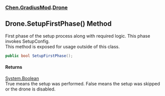 
### [Chen.GradiusMod](./Chen-GradiusMod 'Chen.GradiusMod').[Drone](./Chen-GradiusMod-Drone 'Chen.GradiusMod.Drone')

## Drone.SetupFirstPhase() Method
First phase of the setup process along with required logic. This phase invokes SetupConfig.  
This method is exposed for usage outside of this class.  
```csharp
public bool SetupFirstPhase();
```

#### Returns
[System.Boolean](https://docs.microsoft.com/en-us/dotnet/api/System.Boolean 'System.Boolean')  
True means the setup was performed. False means the setup was skipped or the drone is disabled.  
